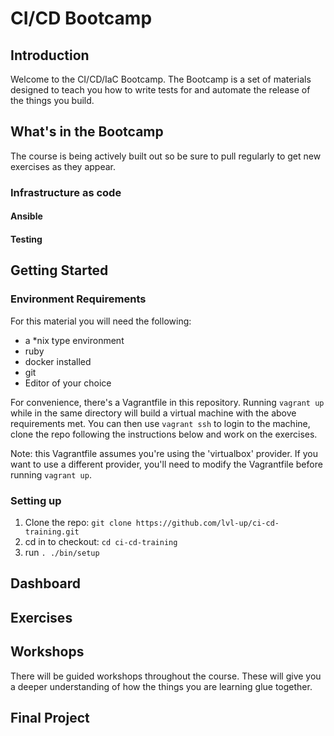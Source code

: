 # CI/CD Bootcamp
## Introduction
Welcome to the CI/CD/IaC Bootcamp. The Bootcamp is a set of materials designed to teach you how to write tests for and automate the release of the things you build.

## What's in the Bootcamp
The course is being actively built out so be sure to pull regularly to get new exercises as they appear.
### Infrastructure as code
#### Ansible
#### Testing
## Getting Started
### Environment Requirements
For this material you will need the following: 
 - a *nix type environment
 - ruby
 - docker installed
 - git
 - Editor of your choice

For convenience, there's a Vagrantfile in this repository. Running `vagrant up` while in the same directory will build a virtual machine with the above requirements met. You can then use `vagrant ssh` to login to the machine, clone the repo following the instructions below and work on the exercises. 

Note: this Vagrantfile assumes you're using the 'virtualbox' provider. If you want to use a different provider, you'll need to modify the Vagrantfile before running `vagrant up`.
 
### Setting up 
1. Clone the repo: `git clone https://github.com/lvl-up/ci-cd-training.git`
2. cd in to checkout: `cd ci-cd-training`
3. run `. ./bin/setup`

###
## Dashboard
## Exercises
## Workshops
There will be guided workshops throughout the course. These will give you a deeper understanding of how the things you are learning glue together.
## Final Project 
